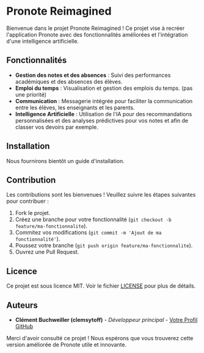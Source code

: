 # Pronote Reimagined

Bienvenue dans le projet Pronote Reimagined ! Ce projet vise à recréer l'application Pronote avec des fonctionnalités améliorées et l'intégration d'une intelligence artificielle.

## Fonctionnalités

- **Gestion des notes et des absences** : Suivi des performances académiques et des absences des élèves.
- **Emploi du temps** : Visualisation et gestion des emplois du temps. (pas une priorité)
- **Communication** : Messagerie intégrée pour faciliter la communication entre les élèves, les enseignants et les parents.
- **Intelligence Artificielle** : Utilisation de l'IA pour des recommandations personnalisées et des analyses prédictives pour vos notes et afin de classer vos devoirs par exemple.

## Installation

Nous fournirons bientôt un guide d'installation.

## Contribution

Les contributions sont les bienvenues ! Veuillez suivre les étapes suivantes pour contribuer :

1. Fork le projet.
2. Créez une branche pour votre fonctionnalité (`git checkout -b feature/ma-fonctionnalite`).
3. Commitez vos modifications (`git commit -m 'Ajout de ma fonctionnalité'`).
4. Poussez votre branche (`git push origin feature/ma-fonctionnalite`).
5. Ouvrez une Pull Request.

## Licence

Ce projet est sous licence MIT. Voir le fichier [LICENSE](LICENSE) pour plus de détails.

## Auteurs

- **Clément Buchweiller (clemsytoff)** - *Développeur principal* - [Votre Profil GitHub](https://github.com/clemsytoff)

Merci d'avoir consulté ce projet ! Nous espérons que vous trouverez cette version améliorée de Pronote utile et innovante.